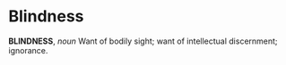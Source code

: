 # Blindness

**BLINDNESS**, _noun_ Want of bodily sight; want of intellectual discernment; ignorance.